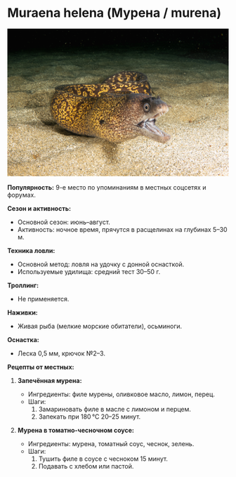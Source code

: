 # Muraena helena (Мурена / murena)

![Мурена](../images/muraena_helena.jpg)

**Популярность:** 9-е место по упоминаниям в местных соцсетях и форумах.

**Сезон и активность:**
- Основной сезон: июнь–август.
- Активность: ночное время, прячутся в расщелинах на глубинах 5–30 м.

**Техника ловли:**
- Основной метод: ловля на удочку с донной оснасткой.
- Используемые удилища: средний тест 30–50 г.

**Троллинг:**
- Не применяется.

**Наживки:**
- Живая рыба (мелкие морские обитатели), осьминоги.

**Оснастка:**
- Леска 0,5 мм, крючок №2–3.

**Рецепты от местных:**
1. **Запечённая мурена:**
   - Ингредиенты: филе мурены, оливковое масло, лимон, перец.
   - Шаги:
     1. Замариновать филе в масле с лимоном и перцем.
     2. Запекать при 180 °C 20–25 минут.

2. **Мурена в томатно-чесночном соусе:**
   - Ингредиенты: мурена, томатный соус, чеснок, зелень.
   - Шаги:
     1. Тушить филе в соусе с чесноком 15 минут.
     2. Подавать с хлебом или пастой.

